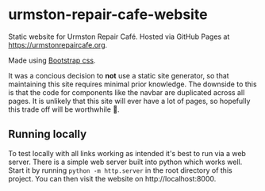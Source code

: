 urmston-repair-cafe-website
===========================

Static website for Urmston Repair Café. Hosted via GitHub Pages at https://urmstonrepaircafe.org.

Made using [Bootstrap css](https://getbootstrap.com/).

It was a concious decision to **not** use a static site generator, so that maintaining this site requires minimal prior knowledge. The downside to this is that the code for components like the navbar are duplicated across all pages. It is unlikely that this site will ever have a lot of pages, so hopefully this trade off will be worthwhile 🤞.

## Running locally

To test locally with all links working as intended it's best to run via a web server. There is a simple web server built into python which works well. Start it by running `python -m http.server` in the root directory of this project. You can then visit the website on http://localhost:8000.
